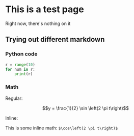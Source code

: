 # This is a test page

Right now, there's nothing on it

## Trying out different markdown

### Python code
```python
r = range(10)
for num in r:
    print(r)
```

### Math
Regular:
```math
y = \frac{1}{2} \sin \left(2 \pi t\right)
```

Inline:

This is some inline math: `$\cos\left(2 \pi t\right)$`